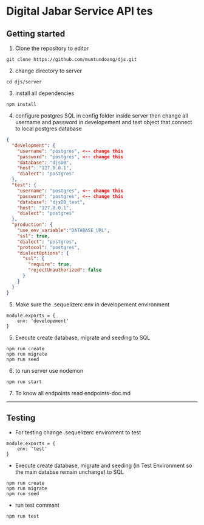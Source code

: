 # Digital Jabar Service API tes

## Getting started

1. Clone the repository to editor
```
git clone https://github.com/muntundoang/djs.git
```
2. change directory to server
```
cd djs/server
```
3. install all dependencies
```
npm install
```
4. configure postgres SQL in config folder inside server then change all username and password in developement and test object that connect to local postgres database
```json
{
  "development": {
    "username": "postgres", <-- change this
    "password": "postgres", <-- change this
    "database": "djsDB",
    "host": "127.0.0.1",
    "dialect": "postgres"
  },
  "test": {
    "username": "postgres", <-- change this
    "password": "postgres", <-- change this
    "database": "djsDB_test",
    "host": "127.0.0.1",
    "dialect": "postgres"
  },
  "production": {
    "use_env_variable":"DATABASE_URL",
    "ssl": true,
    "dialect": "postgres",
    "protocol": "postgres",
    "dialectOptions": {
      "ssl": {
        "require": true,
        "rejectUnauthorized": false
      }
    }
  }
}
```
5. Make sure the .sequelizerc env in developement environment
```
module.exports = {
    env: 'developement'
}
```
5. Execute create database, migrate and seeding to SQL
```
npm run create
npm run migrate
npm run seed
```

6. to run server use nodemon
```
npm run start
```

7. To know all endpoints read endpoints-doc.md

----------------------------------------------------

## Testing

- For testing change .sequelizerc enviroment to test
```
module.exports = {
    env: 'test'
}
```
- Execute create database, migrate and seeding (in Test Environment so the main databse remain unchange) to SQL
```
npm run create
npm run migrate
npm run seed
```
- run test commant
```
npm run test
```



